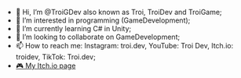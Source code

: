 - 👋 Hi, I’m @TroiGDev also known as Troi, TroiDev and TroiGame;
- 👀 I’m interested in programming (GameDevelopment);
- 🌱 I’m currently learning C# in Unity;
- 💞️ I’m looking to collaborate on GameDevelopment;
- 📫 How to reach me: Instagram: troi.dev, YouTube: Troi Dev, Itch.io: troidev, TikTok: Troi.dev;
- [🎮 My Itch.io page](https://troidev.itch.io)

<!---
TroiGDev/TroiGDev is a ✨ special ✨ repository because its `README.md` (this file) appears on your GitHub profile.
You can click the Preview link to take a look at your changes.
--->
